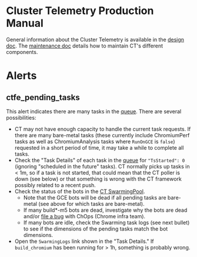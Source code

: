 # Cluster Telemetry Production Manual

General information about the Cluster Telemetry is available in the
[design doc](./DESIGN.md).
The [maintenance doc](./maintenance.md) details how to maintain CT's
different components.

# Alerts

## ctfe_pending_tasks

This alert indicates there are many tasks in the
[queue](https://ct.skia.org/queue/). There are several possibilities:

- CT may not have enough capacity to handle the current task requests. If there
  are many bare-metal tasks (these currently include ChromiumPerf tasks as well
  as ChromiumAnalysis tasks where `RunOnGCE` is
  `false`) requested in a short period of time, it may take a while to complete
  all tasks.
- Check the "Task Details" of each task in the
  [queue](https://ct.skia.org/queue/) for `"TsStarted": 0` (ignoring "scheduled
  in the future" tasks). CT normally picks up tasks in < 1m, so if a task is not
  started, that could mean that the CT poller is down (see below) or that
  something is wrong with the CT framework possibly related to a recent push.
- Check the status of the bots in the [CT SwarmingPool](https://chrome-swarming.appspot.com/botlist?c=id&c=os&c=task&c=status&f=pool%3ACT&l=100&s=id%3Aasc).
  - Note that the GCE bots will be dead if all pending tasks are bare-metal (see
    above for which tasks are bare-metal).
  - If many build\*-m5 bots are dead, investigate why the bots are dead and/or
    [file a bug](https://code.google.com/p/chromium/issues/entry?template=Build%20Infrastructure)
    with ChOps (Chrome infra team).
  - If many bots are idle, check the Swarming task logs (see next bullet) to see
    if the dimensions of the pending tasks match the bot dimensions.
- Open the `SwarmingLogs` link shown in the "Task Details." If `build_chromium`
  has been running for > 1h, something is probably wrong.
